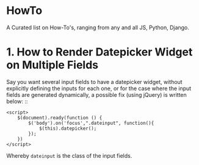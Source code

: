 # HowTo
A Curated list on How-To's, ranging from any and all JS, Python, Django.
# 1. How to Render Datepicker Widget on Multiple Fields
Say you want several input fields to have a datepicker widget, without explicitly defining the inputs for each one, or for the case where the input fields are generated dynamically, a possible fix (using jQuery) is written below:
::
    
    <script>
		$(document).ready(function () {
			$('body').on('focus',".dateinput", function(){
				$(this).datepicker();
			});
		})
	</script>
Whereby `dateinput` is the class of the input fields.

